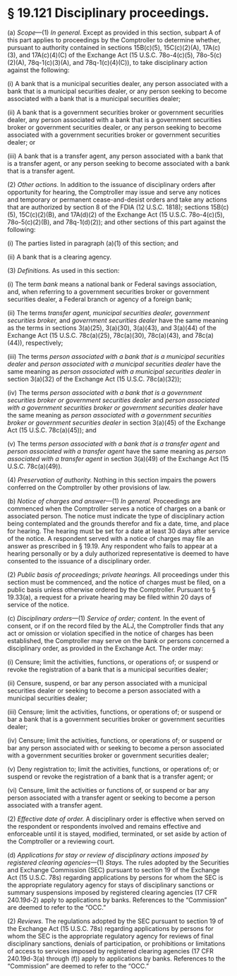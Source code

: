 # § 19.121   Disciplinary proceedings.

(a) *Scope*—(1) *In general.* Except as provided in this section, subpart A of this part applies to proceedings by the Comptroller to determine whether, pursuant to authority contained in sections 15B(c)(5), 15C(c)(2)(A), 17A(c)(3), and 17A(c)(4)(C) of the Exchange Act (15 U.S.C. 78o-4(c)(5), 78o-5(c)(2)(A), 78q-1(c)(3)(A), and 78q-1(c)(4)(C)), to take disciplinary action against the following:


(i) A bank that is a municipal securities dealer, any person associated with a bank that is a municipal securities dealer, or any person seeking to become associated with a bank that is a municipal securities dealer;


(ii) A bank that is a government securities broker or government securities dealer, any person associated with a bank that is a government securities broker or government securities dealer, or any person seeking to become associated with a government securities broker or government securities dealer; or


(iii) A bank that is a transfer agent, any person associated with a bank that is a transfer agent, or any person seeking to become associated with a bank that is a transfer agent.


(2) *Other actions.* In addition to the issuance of disciplinary orders after opportunity for hearing, the Comptroller may issue and serve any notices and temporary or permanent cease-and-desist orders and take any actions that are authorized by section 8 of the FDIA (12 U.S.C. 1818); sections 15B(c)(5), 15C(c)(2)(B), and 17A(d)(2) of the Exchange Act (15 U.S.C. 78o-4(c)(5), 78o-5(c)(2)(B), and 78q-1(d)(2)); and other sections of this part against the following:


(i) The parties listed in paragraph (a)(1) of this section; and


(ii) A bank that is a clearing agency.


(3) *Definitions.* As used in this section:


(i) The term *bank* means a national bank or Federal savings association, and, when referring to a government securities broker or government securities dealer, a Federal branch or agency of a foreign bank;


(ii) The terms *transfer agent, municipal securities dealer, government securities broker,* and *government securities dealer* have the same meaning as the terms in sections 3(a)(25), 3(a)(30), 3(a)(43), and 3(a)(44) of the Exchange Act (15 U.S.C. 78c(a)(25), 78c(a)(30), 78c(a)(43), and 78c(a)(44)), respectively;


(iii) The terms *person associated with a bank that is a municipal securities dealer* and *person associated with a municipal securities dealer* have the same meaning as *person associated with a municipal securities dealer* in section 3(a)(32) of the Exchange Act (15 U.S.C. 78c(a)(32));


(iv) The terms *person associated with a bank that is a government securities broker or government securities dealer* and *person associated with a government securities broker or government securities dealer* have the same meaning as *person associated with a government securities broker or government securities dealer* in section 3(a)(45) of the Exchange Act (15 U.S.C. 78c(a)(45)); and


(v) The terms *person associated with a bank that is a transfer agent* and *person associated with a transfer agent* have the same meaning as *person associated with a transfer agent* in section 3(a)(49) of the Exchange Act (15 U.S.C. 78c(a)(49)).


(4) *Preservation of authority.* Nothing in this section impairs the powers conferred on the Comptroller by other provisions of law.


(b) *Notice of charges and answer*—(1) *In general.* Proceedings are commenced when the Comptroller serves a notice of charges on a bank or associated person. The notice must indicate the type of disciplinary action being contemplated and the grounds therefor and fix a date, time, and place for hearing. The hearing must be set for a date at least 30 days after service of the notice. A respondent served with a notice of charges may file an answer as prescribed in § 19.19. Any respondent who fails to appear at a hearing personally or by a duly authorized representative is deemed to have consented to the issuance of a disciplinary order.


(2) *Public basis of proceedings; private hearings.* All proceedings under this section must be commenced, and the notice of charges must be filed, on a public basis unless otherwise ordered by the Comptroller. Pursuant to § 19.33(a), a request for a private hearing may be filed within 20 days of service of the notice.


(c) *Disciplinary orders*—(1) *Service of order; content.* In the event of consent, or if on the record filed by the ALJ, the Comptroller finds that any act or omission or violation specified in the notice of charges has been established, the Comptroller may serve on the bank or persons concerned a disciplinary order, as provided in the Exchange Act. The order may:


(i) Censure; limit the activities, functions, or operations of; or suspend or revoke the registration of a bank that is a municipal securities dealer;


(ii) Censure, suspend, or bar any person associated with a municipal securities dealer or seeking to become a person associated with a municipal securities dealer;


(iii) Censure; limit the activities, functions, or operations of; or suspend or bar a bank that is a government securities broker or government securities dealer;


(iv) Censure; limit the activities, functions, or operations of; or suspend or bar any person associated with or seeking to become a person associated with a government securities broker or government securities dealer;


(v) Deny registration to; limit the activities, functions, or operations of; or suspend or revoke the registration of a bank that is a transfer agent; or


(vi) Censure, limit the activities or functions of, or suspend or bar any person associated with a transfer agent or seeking to become a person associated with a transfer agent.


(2) *Effective date of order.* A disciplinary order is effective when served on the respondent or respondents involved and remains effective and enforceable until it is stayed, modified, terminated, or set aside by action of the Comptroller or a reviewing court.


(d) *Applications for stay or review of disciplinary actions imposed by registered clearing agencies*—(1) *Stays.* The rules adopted by the Securities and Exchange Commission (SEC) pursuant to section 19 of the Exchange Act (15 U.S.C. 78s) regarding applications by persons for whom the SEC is the appropriate regulatory agency for stays of disciplinary sanctions or summary suspensions imposed by registered clearing agencies (17 CFR 240.19d-2) apply to applications by banks. References to the “Commission” are deemed to refer to the “OCC.”


(2) *Reviews.* The regulations adopted by the SEC pursuant to section 19 of the Exchange Act (15 U.S.C. 78s) regarding applications by persons for whom the SEC is the appropriate regulatory agency for reviews of final disciplinary sanctions, denials of participation, or prohibitions or limitations of access to services imposed by registered clearing agencies (17 CFR 240.19d-3(a) through (f)) apply to applications by banks. References to the “Commission” are deemed to refer to the “OCC.”






